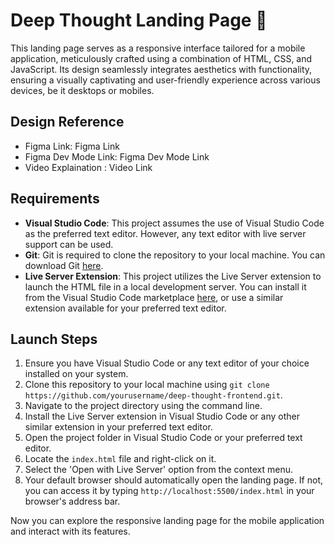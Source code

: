 # Deep Thought Landing Page 🚀 
This landing page serves as a responsive interface tailored for a mobile application, meticulously crafted using a combination of HTML, CSS, and JavaScript. Its design seamlessly integrates aesthetics with functionality, ensuring a visually captivating and user-friendly experience across various devices, be it desktops or mobiles.

## Design Reference
* Figma Link: Figma Link
* Figma Dev Mode Link: Figma Dev Mode Link
* Video Explaination : Video Link

## Requirements
- **Visual Studio Code**: This project assumes the use of Visual Studio Code as the preferred text editor. However, any text editor with live server support can be used.
- **Git**: Git is required to clone the repository to your local machine. You can download Git [here](https://git-scm.com/).
- **Live Server Extension**: This project utilizes the Live Server extension to launch the HTML file in a local development server. You can install it from the Visual Studio Code marketplace [here](https://marketplace.visualstudio.com/items?itemName=ritwickdey.LiveServer), or use a similar extension available for your preferred text editor.

## Launch Steps
1. Ensure you have Visual Studio Code or any text editor of your choice installed on your system.
2. Clone this repository to your local machine using `git clone https://github.com/yourusername/deep-thought-frontend.git`.
3. Navigate to the project directory using the command line.
4. Install the Live Server extension in Visual Studio Code or any other similar extension in your preferred text editor.
5. Open the project folder in Visual Studio Code or your preferred text editor.
6. Locate the `index.html` file and right-click on it.
7. Select the 'Open with Live Server' option from the context menu.
8. Your default browser should automatically open the landing page. If not, you can access it by typing `http://localhost:5500/index.html` in your browser's address bar.

Now you can explore the responsive landing page for the mobile application and interact with its features.
